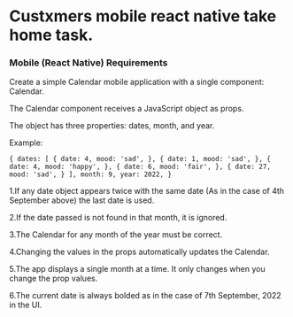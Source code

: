 # Custxmers mobile react native take home task.

### Mobile (React Native) Requirements

Create a simple Calendar mobile application with a single component: Calendar.

The Calendar component receives a JavaScript object as props.

The object has three properties: dates, month, and year.

Example:

`{ dates: [ { date: 4, mood: 'sad', }, { date: 1, mood: 'sad', }, { date: 4, mood: 'happy', }, { date: 6, mood: 'fair', }, { date: 27, mood: 'sad', } ], month: 9, year: 2022, }`

1.If any date object appears twice with the same date (As in the case of 4th September above) the last date is used.

2.If the date passed is not found in that month, it is ignored.

3.The Calendar for any month of the year must be correct.

4.Changing the values in the props automatically updates the Calendar.

5.The app displays a single month at a time. It only changes when you change the prop values.

6.The current date is always bolded as in the case of 7th September, 2022 in the UI.
